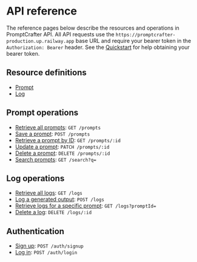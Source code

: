 # API reference

The reference pages below describe the resources and operations in PromptCrafter API. All API requests use the `https://promptcrafter-production.up.railway.app` base URL and require your bearer token in the `Authorization: Bearer` header. See the [Quickstart](../quickstart.md) for help obtaining your bearer token.

## Resource definitions

- [Prompt](reference/resources/prompt.md)  
- [Log](reference/resources/log.md)

## Prompt operations

- [Retrieve all prompts](reference/endpoints/get-prompts.md): `GET /prompts`  
- [Save a prompt](reference/endpoints/post-prompts.md): `POST /prompts`  
- [Retrieve a prompt by ID](reference/endpoints/get-prompts-id.md): `GET /prompts/:id`  
- [Update a prompt](reference/endpoints/patch-prompts-id.md): `PATCH /prompts/:id`  
- [Delete a prompt](reference/endpoints/delete-prompts-id.md): `DELETE /prompts/:id`  
- [Search prompts](reference/endpoints/get-search.md): `GET /search?q=`  

## Log operations

- [Retrieve all logs](reference/endpoints/get-logs.md): `GET /logs`  
- [Log a generated output](reference/endpoints/post-logs.md): `POST /logs`  
- [Retrieve logs for a specific prompt](reference/endpoints/get-logs-by-prompt.md): `GET /logs?promptId=`  
- [Delete a log](reference/endpoints/delete-logs-id.md): `DELETE /logs/:id`  

## Authentication

- [Sign up](reference/endpoints/post-auth-signup.md): `POST /auth/signup`  
- [Log in](reference/endpoints/post-auth-login.md): `POST /auth/login`  
